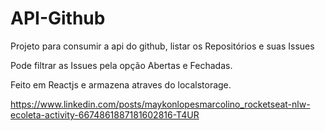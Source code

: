 # API-Github
Projeto para consumir a api do github, listar os Repositórios e suas Issues

Pode filtrar as Issues pela opção Abertas e Fechadas.

Feito em Reactjs e armazena atraves do localstorage.

https://www.linkedin.com/posts/maykonlopesmarcolino_rocketseat-nlw-ecoleta-activity-6674861887181602816-T4UR
